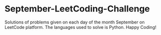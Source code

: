 # September-LeetCoding-Challenge
Solutions of problems given on each day of the month September on LeetCode platform. The languages used to solve is Python. Happy Coding!
